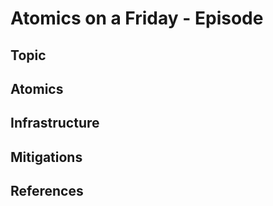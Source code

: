# Atomics on a Friday - Episode 

## Topic

## Atomics

## Infrastructure

## Mitigations

## References